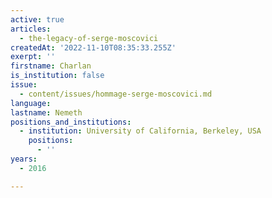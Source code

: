 ```yaml
---
active: true
articles:
  - the-legacy-of-serge-moscovici
createdAt: '2022-11-10T08:35:33.255Z'
exerpt: ''
firstname: Charlan
is_institution: false
issue:
  - content/issues/hommage-serge-moscovici.md
language:
lastname: Nemeth
positions_and_institutions:
  - institution: University of California, Berkeley, USA
    positions:
      - ''
years:
  - 2016

---
```

